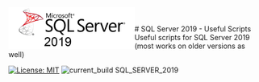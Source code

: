 <img align="left" src="img/sql-server-2019.png" width="250" >
<br/><br/>
# SQL Server 2019 - Useful Scripts
Useful scripts for SQL Server 2019 (most works on older versions as well)

[![License: MIT](https://img.shields.io/badge/License-MIT-yellow.svg)](LICENSE "MIT License Copyright © Rodrigo Aires")
![current_build SQL_SERVER_2019](https://img.shields.io/badge/current_build-SQL_SERVER_2019-red.svg)

##
